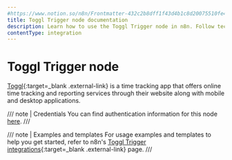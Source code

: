 ```yaml
---
#https://www.notion.so/n8n/Frontmatter-432c2b8dff1f43d4b1c8d20075510fe4
title: Toggl Trigger node documentation
description: Learn how to use the Toggl Trigger node in n8n. Follow technical documentation to integrate Toggl Trigger node into your workflows.
contentType: integration
---
```


# Toggl Trigger node

[Toggl](https://toggl.com/){:target=_blank .external-link} is a time tracking app that offers online time tracking and reporting services through their website along with mobile and desktop applications.

/// note | Credentials
You can find authentication information for this node [here](/integrations/builtin/credentials/toggl/).
///

///  note  | Examples and templates
For usage examples and templates to help you get started, refer to n8n's [Toggl Trigger integrations](https://n8n.io/integrations/toggl-trigger/){:target=_blank .external-link} page.
///
